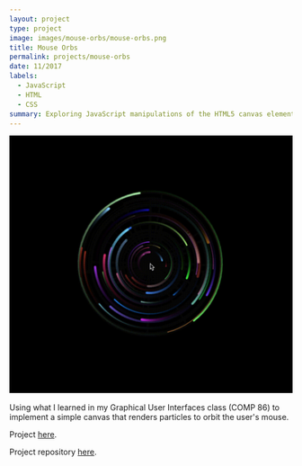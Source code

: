 ```yaml
---
layout: project
type: project
image: images/mouse-orbs/mouse-orbs.png
title: Mouse Orbs
permalink: projects/mouse-orbs
date: 11/2017
labels:
  - JavaScript
  - HTML
  - CSS
summary: Exploring JavaScript manipulations of the HTML5 canvas element.
---
```

<a href="https://will-hodge.github.io/mouse-orbs/">
  <img class="ui medium rounded image " src="../images/mouse-orbs/video.gif">
</a>

Using what I learned in my Graphical User Interfaces class (COMP 86) to implement a simple canvas that renders particles to orbit the user's mouse.

Project [here](https://will-hodge.github.io/mouse-orbs/).

<i class="large github icon "></i>Project repository <a href="https://github.com/will-hodge/mouse-orbs">here</a>.
